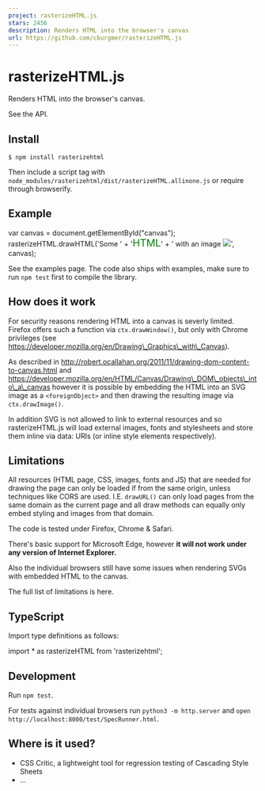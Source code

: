 ```yaml
---
project: rasterizeHTML.js
stars: 2456
description: Renders HTML into the browser's canvas
url: https://github.com/cburgmer/rasterizeHTML.js
---
```


rasterizeHTML.js
================

Renders HTML into the browser's canvas.

See the API.

Install
-------

```
$ npm install rasterizehtml
```

Then include a script tag with `node_modules/rasterizehtml/dist/rasterizeHTML.allinone.js` or require through browserify.

Example
-------

var canvas \= document.getElementById("canvas");
rasterizeHTML.drawHTML('Some ' +
                       '<span style="color: green; font-size: 20px;">HTML</span>' +
                       ' with an image <img src="someimg.png">',
                       canvas);

See the examples page. The code also ships with examples, make sure to run `npm test` first to compile the library.

How does it work
----------------

For security reasons rendering HTML into a canvas is severly limited. Firefox offers such a function via `ctx.drawWindow()`, but only with Chrome privileges (see https://developer.mozilla.org/en/Drawing\_Graphics\_with\_Canvas).

As described in http://robert.ocallahan.org/2011/11/drawing-dom-content-to-canvas.html and https://developer.mozilla.org/en/HTML/Canvas/Drawing\_DOM\_objects\_into\_a\_canvas however it is possible by embedding the HTML into an SVG image as a `<foreignObject>` and then drawing the resulting image via `ctx.drawImage()`.

In addition SVG is not allowed to link to external resources and so rasterizeHTML.js will load external images, fonts and stylesheets and store them inline via data: URIs (or inline style elements respectively).

Limitations
-----------

All resources (HTML page, CSS, images, fonts and JS) that are needed for drawing the page can only be loaded if from the same origin, unless techniques like CORS are used. I.E. `drawURL()` can only load pages from the same domain as the current page and all draw methods can equally only embed styling and images from that domain.

The code is tested under Firefox, Chrome & Safari.

There's basic support for Microsoft Edge, however **it will not work under any version of Internet Explorer.**

Also the individual browsers still have some issues when rendering SVGs with embedded HTML to the canvas.

The full list of limitations is here.

TypeScript
----------

Import type definitions as follows:

import \* as rasterizeHTML from 'rasterizehtml';

Development
-----------

Run `npm test`.

For tests against individual browsers run `python3 -m http.server` and `open http://localhost:8000/test/SpecRunner.html`.

Where is it used?
-----------------

-   CSS Critic, a lightweight tool for regression testing of Cascading Style Sheets
-   ...
